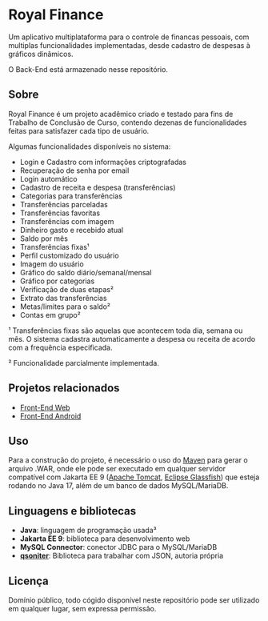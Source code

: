 
# Royal Finance

Um aplicativo multiplataforma 
para o controle de financas pessoais,
com multiplas funcionalidades implementadas,
desde cadastro de despesas à gráficos dinâmicos.

O Back-End está armazenado nesse repositório.

## Sobre

Royal Finance é um projeto acadêmico criado e testado
para fins de Trabalho de Conclusão de Curso, contendo dezenas
de funcionalidades feitas para satisfazer cada tipo de usuário.

Algumas funcionalidades disponíveis no sistema:
- Login e Cadastro com informações criptografadas
- Recuperação de senha por email
- Login automático
- Cadastro de receita e despesa (transferências)
- Categorias para transferências
- Transferências parceladas
- Transferências favoritas
- Transferências com imagem
- Dinheiro gasto e recebido atual
- Saldo por mês
- Transferências fixas¹
- Perfil customizado do usuário
- Imagem do usuário
- Gráfico do saldo diário/semanal/mensal
- Gráfico por categorias
- Verificação de duas etapas²
- Extrato das transferências
- Metas/limites para o saldo²
- Contas em grupo²

¹ Transferências fixas são aquelas que acontecem toda
dia, semana ou mês. O sistema cadastra automaticamente
a despesa ou receita de acordo com a frequência especificada.

² Funcionalidade parcialmente implementada.

## Projetos relacionados

- [Front-End Web](https://github.com/Thiago9x/Projeto-Financias-TCC)
- [Front-End Android]()

## Uso

Para a construção do projeto, é necessário o uso do 
[Maven](https://maven.apache.org/) para gerar o arquivo
.WAR, onde ele pode ser executado em qualquer servidor 
compatível com Jakarta EE 9
([Apache Tomcat](https://tomcat.apache.org/),
[Eclipse Glassfish](https://glassfish.org/)) que esteja
rodando no Java 17, além de um banco de dados MySQL/MariaDB.

## Linguagens e bibliotecas

- **Java**: linguagem de programação usada³
- **Jakarta EE 9**: biblioteca para desenvolvimento web
- **MySQL Connector**: conector JDBC para o MySQL/MariaDB
- [**qsoniter**](https://github.com/1chard/qsoniter): Biblioteca para trabalhar com JSON, autoria própria

## Licença

Domínio público, todo cógido disponível neste repositório 
pode ser utilizado em qualquer lugar, sem expressa permissão.
